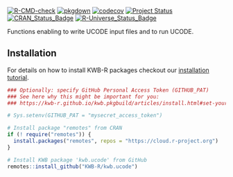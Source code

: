 [![R-CMD-check](https://github.com/KWB-R/kwb.ucode/workflows/R-CMD-check/badge.svg)](https://github.com/KWB-R/kwb.ucode/actions?query=workflow%3AR-CMD-check)
[![pkgdown](https://github.com/KWB-R/kwb.ucode/workflows/pkgdown/badge.svg)](https://github.com/KWB-R/kwb.ucode/actions?query=workflow%3Apkgdown)
[![codecov](https://codecov.io/github/KWB-R/kwb.ucode/branch/main/graphs/badge.svg)](https://codecov.io/github/KWB-R/kwb.ucode)
[![Project Status](https://img.shields.io/badge/lifecycle-experimental-orange.svg)](https://www.tidyverse.org/lifecycle/#experimental)
[![CRAN_Status_Badge](https://www.r-pkg.org/badges/version/kwb.ucode)]()
[![R-Universe_Status_Badge](https://kwb-r.r-universe.dev/badges/kwb.ucode)](https://kwb-r.r-universe.dev/)

Functions enabling to write UCODE input files and to run
UCODE.

## Installation

For details on how to install KWB-R packages checkout our [installation tutorial](https://kwb-r.github.io/kwb.pkgbuild/articles/install.html).

```r
### Optionally: specify GitHub Personal Access Token (GITHUB_PAT)
### See here why this might be important for you:
### https://kwb-r.github.io/kwb.pkgbuild/articles/install.html#set-your-github_pat

# Sys.setenv(GITHUB_PAT = "mysecret_access_token")

# Install package "remotes" from CRAN
if (! require("remotes")) {
  install.packages("remotes", repos = "https://cloud.r-project.org")
}

# Install KWB package 'kwb.ucode' from GitHub
remotes::install_github("KWB-R/kwb.ucode")
```
